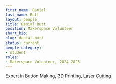 ```yaml
---
first_name: Danial 
last_name: Butt
layout: people
title: Danial Butt 
position: Makerspace Volunteer
short_bio:
slug: danial-butt 
status: current
people-category:
- student
roles:
- Makerspace Volunteer, 2024-2025
---
```


Expert in Button Making, 3D Printing, Laser Cutting